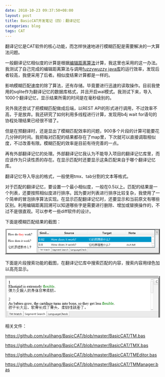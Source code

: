 ```yaml
---
date: 2018-10-23 09:37:50+08:00
layout: post
title: BasicCAT开发笔记（四）：翻译记忆
categories: blog
tags: CAT
---
```


翻译记忆是CAT软件的核心功能，而怎样快速地进行模糊匹配是需要解决的一大算法问题。

一般翻译记忆相似度的计算是根据[编辑距离算法](http://blog.xulihang.me/edit-distance-and-its-backtracking/)计算，我这里也采用的这一办法。我测试了自己完成的编辑距离算法与调用[fuzzywuzzy java库](https://github.com/xdrop/fuzzywuzzy)的运行效率，发现后者较高，我便采用了后者。相似度结果计算都是一样的。

影响模糊匹配速度的除了算法，还有存储。毕竟要进行迅速的读取操作。目前我使用的sqlite作为翻译记忆的数据库格式，并且开启wal模式。我测试下来，导入1000个翻译记忆，显示结果所需的时间是在毫秒级别的。

另外我还尝试了把模糊匹配做成后端，以REST API的形式进行调用，不过效率不高，于是放弃。我还研究了如何利用多线程进行计算，发现用b4j wait for语句的协程处理结果已经很不错了。

但是在预翻译时，还是显出了模糊匹配效率的问题，900多个片段的计算可能要花几分钟的时间。我把每对匹配的结果都存在了map里，下次就可以直接调取相似度，不过改善有限。模糊匹配的效率是目前有待完善的一点。

再有外部翻译记忆的处理。外部翻译记忆我认为不能导入项目的翻译记忆库里，而应该作为只读性质的存在。在显示匹配时还要显示这条匹配来自于哪个翻译记忆库。

翻译记忆导入导出的格式，一般使用tmx、tab分割的文本等格式。

对于匹配的翻译记忆，要设置一个最小相似度，一般在0.5以上。匹配的结果是一个列表，还要按照相似度进行排序。因为要对列表进行排序比较复杂，我使用了一个简单的冒泡排序算法实现。在显示匹配翻译记忆时，还要显示和当前原文有哪些区别。利用编辑距离回溯可以知道哪些字是需要进行删除、增加或替换操作的，不过不是很直观。可以参考一些diff软件的设计。

下面是模糊匹配结果的截图：

![](https://github.com/xulihang/xulihang.github.io/raw/master/album/basiccat/fuzzymatch.png)

下面是片段搜索功能的截图，在翻译记忆库中搜索匹配的内容，搜索内容用绿色加以高亮显示。

![](https://github.com/xulihang/xulihang.github.io/raw/master/album/basiccat/segment_search.png)

相关文件：

<https://github.com/xulihang/BasicCAT/blob/master/BasicCAT/TM.bas>

<https://github.com/xulihang/BasicCAT/blob/master/BasicCAT/TMX.bas>

<https://github.com/xulihang/BasicCAT/blob/master/BasicCAT/TMEditor.bas>

<https://github.com/xulihang/BasicCAT/blob/master/BasicCAT/TMManager.bas>


